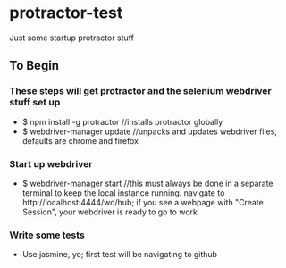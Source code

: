 # protractor-test
Just some startup protractor stuff

## To Begin
### These steps will get protractor and the selenium webdriver stuff set up
* $ npm install -g protractor //installs protractor globally
* $ webdriver-manager update //unpacks and updates webdriver files, defaults are chrome and firefox

### Start up webdriver
* $ webdriver-manager start //this must always be done in a separate terminal to keep the local instance running. navigate to http://localhost:4444/wd/hub; if you see a webpage with "Create Session", your webdriver is ready to go to work

### Write some tests
* Use jasmine, yo; first test will be navigating to github
